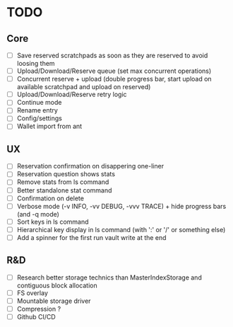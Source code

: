 # TODO

## Core

- [ ] Save reserved scratchpads as soon as they are reserved to avoid loosing them
- [ ] Upload/Download/Reserve queue (set max concurrent operations)
- [ ] Concurrent reserve + upload (double progress bar, start upload on available scratchpad and upload on reserved)
- [ ] Upload/Download/Reserve retry logic
- [ ] Continue mode
- [ ] Rename entry
- [ ] Config/settings
- [ ] Wallet import from ant

## UX

- [ ] Reservation confirmation on disappering one-liner
- [ ] Reservation question shows stats
- [ ] Remove stats from ls command
- [ ] Better standalone stat command
- [ ] Confirmation on delete
- [ ] Verbose mode (-v INFO, -vv DEBUG, -vvv TRACE) + hide progress bars (and -q mode)
- [ ] Sort keys in ls command
- [ ] Hierarchical key display in ls command (with ':' or '/' or something else)
- [ ] Add a spinner for the first run vault write at the end

## R&D

- [ ] Research better storage technics than MasterIndexStorage and contiguous block allocation
- [ ] FS overlay
- [ ] Mountable storage driver
- [ ] Compression ?
- [ ] Github CI/CD